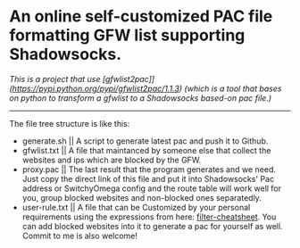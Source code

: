 

An online self-customized PAC file formatting GFW list supporting Shadowsocks.
===

*This is a project that use [gfwlist2pac]](https://pypi.python.org/pypi/gfwlist2pac/1.1.3) (which is a tool that bases on python to transform a gfwlist to a Shadowsocks based-on pac file.)*


<hr />

The file tree structure is like this:
* generate.sh || A script to generate latest pac and push it to Github.
* gfwlist.txt || A file that maintanced by someone else that collect the websites and ips which are blocked by the GFW.
* proxy.pac || The last result that the program generates and we need. Just copy the direct link of this file and put it into Shadowsocks' Pac address or SwitchyOmega config and the route table will work well for you, group blocked websites and non-blocked ones separatedly.
* user-rule.txt || A file that can be Customized by your personal requirements using the expressions from here: [filter-cheatsheet](https://adblockplus.org/en/filter-cheatsheet). You can add blocked websites into it to generate a pac for yourself as well. Commit to me is also welcome!


